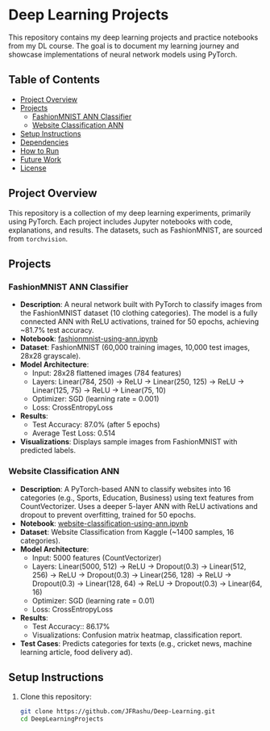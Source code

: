 # Deep Learning Projects

This repository contains my deep learning projects and practice notebooks from my DL course. The goal is to document my learning journey and showcase implementations of neural network models using PyTorch.

## Table of Contents
- [Project Overview](#project-overview)
- [Projects](#projects)
  - [FashionMNIST ANN Classifier](#fashionmnist-ann-classifier)
  - [Website Classification ANN](#website-classification-using-ann)
- [Setup Instructions](#setup-instructions)
- [Dependencies](#dependencies)
- [How to Run](#how-to-run)
- [Future Work](#future-work)
- [License](#license)

## Project Overview
This repository is a collection of my deep learning experiments, primarily using PyTorch. Each project includes Jupyter notebooks with code, explanations, and results. The datasets, such as FashionMNIST, are sourced from `torchvision`.

## Projects

### FashionMNIST ANN Classifier
- **Description**: A neural network built with PyTorch to classify images from the FashionMNIST dataset (10 clothing categories). The model is a fully connected ANN with ReLU activations, trained for 50 epochs, achieving ~81.7% test accuracy.
- **Notebook**: [fashionmnist-using-ann.ipynb](fashionmnist-using-ann.ipynb)
- **Dataset**: FashionMNIST (60,000 training images, 10,000 test images, 28x28 grayscale).
- **Model Architecture**:
  - Input: 28x28 flattened images (784 features)
  - Layers: Linear(784, 250) → ReLU → Linear(250, 125) → ReLU → Linear(125, 75) → ReLU → Linear(75, 10)
  - Optimizer: SGD (learning rate = 0.001)
  - Loss: CrossEntropyLoss
- **Results**:
  - Test Accuracy: 87.0% (after 5 epochs)
  - Average Test Loss: 0.514
- **Visualizations**: Displays sample images from FashionMNIST with predicted labels.

### Website Classification ANN

- **Description**: A PyTorch-based ANN to classify websites into 16 categories (e.g., Sports, Education, Business) using text features from CountVectorizer. Uses a deeper 5-layer ANN with ReLU activations and dropout to prevent overfitting, trained for 50 epochs.
- **Notebook**: [website-classification-using-ann.ipynb](website-classification-using-ann.ipynb)
- **Dataset**: Website Classification from Kaggle (\~1400 samples, 16 categories).
- **Model Architecture**:
  - Input: 5000 features (CountVectorizer)
  - Layers: Linear(5000, 512) → ReLU → Dropout(0.3) → Linear(512, 256) → ReLU → Dropout(0.3) → Linear(256, 128) → ReLU → Dropout(0.3) → Linear(128, 64) → ReLU → Dropout(0.3) → Linear(64, 16)
  - Optimizer: SGD (learning rate = 0.01)
  - Loss: CrossEntropyLoss
- **Results**:
  - Test Accuracy:: 86.17%
  - Visualizations: Confusion matrix heatmap, classification report.
- **Test Cases**: Predicts categories for texts (e.g., cricket news, machine learning article, food delivery ad).

## Setup Instructions
1. Clone this repository:
   ```bash
   git clone https://github.com/JFRashu/Deep-Learning.git
   cd DeepLearningProjects
